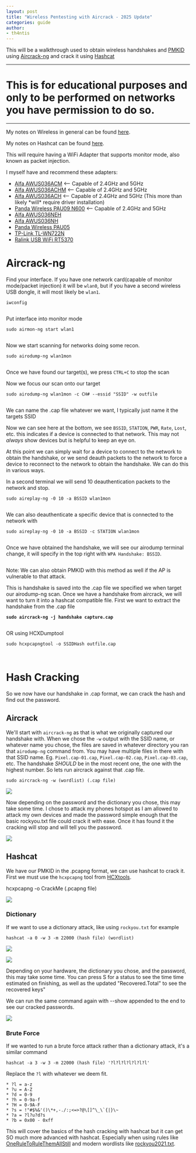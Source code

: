```yaml
---
layout: post
title: "Wireless Pentesting with Aircrack - 2025 Update"
categories: guide
author:
- th4ntis
---
```


This will be a walkthrough used to obtain wireless handshakes and [PMKID](https://hashcat.net/forum/thread-7717.html) using [Aircrack-ng](https://github.com/aircrack-ng/aircrack-ng) and crack it using [Hashcat](https://github.com/hashcat/hashcat) 

***

# **This is for educational purposes and only to be performed on networks you have permission to do so.**

***

My notes on Wireless in general can be found [here](https://cybersec.th4ntis.com/networking/wireless).

My notes on Hashcat can be found [here](https://cybersec.th4ntis.com/tools/hash-cracking/hashcat).

This will require having a WiFi Adapter that supports monitor mode, also known as packet injection.

I myself have and recommend these adapters:

* [Alfa AWUS036ACM](https://www.amazon.com/Alfa-AWUS036ACM-Long-Range-Dual-Band-Wireless/dp/B073X6RL9D) <-- Capable of 2.4GHz and 5GHz
* [Alfa AWUS036ACHM](https://www.amazon.com/gp/product/B08SJBV1N3/ref=ox\_sc\_act\_title\_1?smid=A20G3A026MV70R\&psc=1) <-- Capable of 2.4GHz and 5GHz
* [Alfa AWUS036ACH](https://www.amazon.com/dp/B08SJC78FH?ref\_=cm\_sw\_r\_cp\_ud\_dp\_PSZZG6J9X0XH40GXB685) <-- Capable of 2.4GHz and 5GHz (This more than likely \*will\* require driver installation)
* [Panda Wireless PAU09 N600](https://www.amazon.com/Panda-Wireless-PAU09-Adapter-Antennas/dp/B01LY35HGO) <-- Capable of 2.4GHz and 5GHz
* [Alfa AWUS036NEH](https://www.amazon.com/AWUS036NEH-Range-WIRELESS-802-11b-USBAdapter/dp/B0035OCVO6)
* [Alfa AWUS036NH](https://www.amazon.com/Alfa-AWUS036NH-802-11g-Wireless-Long-Range/dp/B003YIFHJY)
* [Panda Wireless PAU05](https://www.amazon.com/Panda-300Mbps-Wireless-USB-Adapter/dp/B00EQT0YK2)
* [TP-Link TL-WN722N](https://www.amazon.com/TP-Link-TL-WN722N-Wireless-network-Adapter/dp/B002SZEOLG)
* [Ralink USB WiFi RT5370](https://www.amazon.com/Ralink-RT5370-Raspberry-Adapter-Function/dp/B019XUDHFC)

# Aircrack-ng

Find your interface. If you have one network card(capable of monitor mode/packet injection) it will be `wlan0`, but if you have a second wireless USB dongle, it will most likely be `wlan1`.

```
iwconfig
```

<figure><img src="https://github.com/Th4ntis/CyberSecNotes/raw/main/.gitbook/assets/image%20(1059).png" alt=""><figcaption></figcaption></figure>


Put interface into monitor mode

```shell-session
sudo airmon-ng start wlan1
```

<figure><img src="https://github.com/Th4ntis/CyberSecNotes/raw/main/.gitbook/assets/image%20(1060).png" alt=""><figcaption></figcaption></figure>

Now we start scanning for networks doing some recon.

```
sudo airodump-ng wlan1mon
```

<figure><img src="https://github.com/Th4ntis/CyberSecNotes/raw/main/.gitbook/assets/image%20(1062).png" alt=""><figcaption></figcaption></figure>

Once we have found our target(s), we press `CTRL+C` to stop the scan

Now we focus our scan onto our target

```
sudo airodump-ng wlan1mon -c CH# --essid "SSID" -w outfile
```

<figure><img src="https://github.com/Th4ntis/CyberSecNotes/raw/main/.gitbook/assets/image%20(1063).png" alt=""><figcaption></figcaption></figure>

We can name the .cap file whatever we want, I typically just name it the targets SSID

Now we can see here at the bottom, we see `BSSID`, `STATION`, `PWR`, `Rate`, `Lost`, etc. this indicates if a device is connected to that network. This may not _always_ show devices but is helpful to keep an eye on.

At this point we can simply wait for a device to connect to the network to obtain the handshake, or we send deauth packets to the network to force a device to reconnect to the network to obtain the handshake. We can do this in various ways.

In a second terminal we will send 10 deauthentication packets to the network and stop.

```
sudo aireplay-ng -0 10 -a BSSID wlan1mon
```

<figure><img src="https://github.com/Th4ntis/CyberSecNotes/raw/main/.gitbook/assets/image%20(1064).png" alt=""><figcaption></figcaption></figure>

We can also deauthenticate a specific device that is connected to the network with

```
sudo aireplay-ng -0 10 -a BSSID -c STATION wlan1mon
```

<figure><img src="https://github.com/Th4ntis/CyberSecNotes/raw/main/.gitbook/assets/image%20(1065).png" alt=""><figcaption></figcaption></figure>

Once we have obtained the handshake, we will see our airodump terminal change, it will specify in the top right with `WPA Handshake: BSSID`.

<figure><img src="https://github.com/Th4ntis/CyberSecNotes/raw/main/.gitbook/assets/image%20(1066).png" alt=""><figcaption></figcaption></figure>

Note: We can also obtain PMKID with this method as well if the AP is vulnerable to that attack.

This is handshake is saved into the .cap file we specified we when target our airodump-ng scan. Once we have a handshake from aircrack, we will want to turn it into a hashcat compatible file. First we want to extract the handshake from the .cap file

<pre><code><strong>sudo aircrack-ng -j handshake capture.cap
</strong></code></pre>

<figure><img src="https://github.com/Th4ntis/CyberSecNotes/raw/main/.gitbook/assets/image%20(4)%20(1)%20(1)%20(1).png" alt=""><figcaption></figcaption></figure>

OR using HCXDumptool

```
sudo hcxpcapngtool -o SSIDHash outfile.cap
```

<figure><img src="https://github.com/Th4ntis/CyberSecNotes/raw/main/.gitbook/assets/image%20(1067).png" alt=""><figcaption></figcaption></figure>

<figure><img src="https://github.com/Th4ntis/CyberSecNotes/raw/main/.gitbook/assets/image%20(1068).png" alt=""><figcaption></figcaption></figure>

# Hash Cracking

So we now have our handshake in .cap format, we can crack the hash and find out the password.

## Aircrack

We'll start with `aircrack-ng` as that is what we originally captured our handshake with. When we chose the `-w` output with the SSID name, or whatever name you chose, the files are saved in whatever directory you ran that `airodump-ng` command from. You may have multiple files in there with that SSID name. Eg. `Pixel.cap-01.cap`, `Pixel.cap-02.cap`, `Pixel.cap-03.cap`, etc. The handshake _SHOULD_ be in the most recent one, the one with the highest number. So lets run aircrack against that .cap file.

`sudo aircrack-ng -w (wordlist) (.cap file)`

![](https://github.com/Th4ntis/CyberSecNotes/raw/main/.gitbook/assets/image%20(357).png)

Now depending on the password and the dictionary you chose, this may take some time. I chose to attack my phones hotspot as I am allowed to attack my own devices and made the password simple enough that the basic rockyou.txt file could crack it with ease. Once it has found it the cracking will stop and will tell you the password.

![](https://github.com/Th4ntis/CyberSecNotes/raw/main/.gitbook/assets/image%20(602).png)

## Hashcat

We have our PMKID in the .pcapng format, we can use hashcat to crack it. First we must use the `hcxpcapng` tool from [HCXtools](https://github.com/ZerBea/hcxtools).

hcxpcapng -o CrackMe (.pcapng file)

![](https://github.com/Th4ntis/CyberSecNotes/raw/main/.gitbook/assets/image%20(721).png)

### Dictionary

If we want to use a dictionary attack, like using `rockyou.txt` for example

`hashcat -a 0 -w 3 -m 22000 (hash file) (wordlist)`

![](https://github.com/Th4ntis/CyberSecNotes/raw/main/.gitbook/assets/image%20(326).png)

![](https://github.com/Th4ntis/CyberSecNotes/raw/main/.gitbook/assets/image%20(524).png)

Depending on your hardware, the dictionary you chose, and the password, this may take some time. You can press S for a status to see the time time estimated on finishing, as well as the updated "Recovered.Total" to see the recovered keys"

We can run the same command again with --show appended to the end to see our cracked passwords.

![](https://github.com/Th4ntis/CyberSecNotes/raw/main/.gitbook/assets/image%20(255).png)

### Brute Force

If we wanted to run a brute force attack rather than a dictionary attack, it's a similar command

`hashcat -a 3 -w 3 -m 22000 (hash file) '?l?l?l?l?l?l?l'`

Replace the `?l` with whatever we deem fit.
```
* ?l = a-z
* ?u = A-Z
* ?d = 0-9
* ?h = 0-9a-f
* ?H = 0-9A-F
* ?s = !"#$%&'()\*+,-./:;<=>?@\[]^\_\`{|}\~
* ?a = ?l?u?d?s
* ?b = 0x00 - 0xff
```
This will cover the basics of the hash cracking with hashcat but it can get SO much more advanced with hashcat. Especially when using rules like [OneRuleToRuleThemAllStill](https://github.com/stealthsploit/OneRuleToRuleThemStill) and modern wordlists like [rockyou2021.txt](https://chris.partridge.tech/2021/rockyou2021.txt-a-short-summary/).
